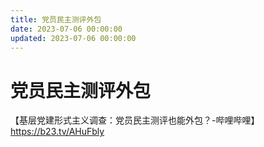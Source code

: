 ```yaml
---
title: 党员民主测评外包
date: 2023-07-06 00:00:00
updated: 2023-07-06 00:00:00
---
```


# 党员民主测评外包

【基层党建形式主义调查：党员民主测评也能外包？-哔哩哔哩】 https://b23.tv/AHuFbly
